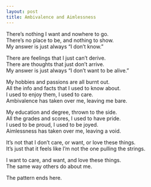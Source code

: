 ```yaml
---
layout: post
title: Ambivalence and Aimlessness
---
```


There’s nothing I want and nowhere to go. <br>
There’s no place to be, and nothing to show. <br>
My answer is just always “I don’t know.”

There are feelings that I just can’t derive. <br>
There are thoughts that just don’t arrive. <br>
My answer is just always “I don’t want to be alive.”

My hobbies and passions are all burnt out. <br>
All the info and facts that I used to know about. <br>
I used to enjoy them, I used to care. <br>
Ambivalence has taken over me, leaving me bare.

My education and degree, thrown to the side. <br>
All the grades and scores, I used to have pride. <br>
I used to be proud, I used to be joyed. <br>
Aimlessness has taken over me, leaving a void.

It’s not that I don’t care, or want, or love these things. <br>
It’s just that it feels like I’m not the one pulling the strings.

I want to care, and want, and love these things. <br>
The same way others do about me.

The pattern ends here.
